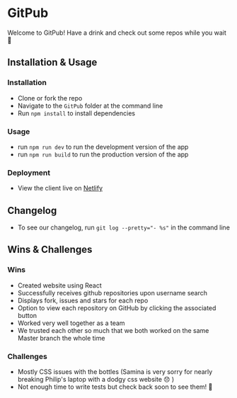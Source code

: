 # GitPub

Welcome to GitPub! Have a drink and check out some repos while you wait :tropical_drink: 

## Installation & Usage

### Installation

* Clone or fork the repo
* Navigate to the `GitPub` folder at the command line 
* Run `npm install` to install dependencies

### Usage

* run `npm run dev` to run the development version of the app
* run `npm run build` to run the production version of the app

### Deployment

* View the client live on [Netlify](https://thegitpub.netlify.app/) 

## Changelog

* To see our changelog, run `git log --pretty="- %s"` in the command line

## Wins & Challenges

### Wins

* Created website using React
* Successfully receives github repositories upon username search
* Displays fork, issues and stars for each repo 
* Option to view each repository on GitHub by clicking the associated button
* Worked very well together as a team 
* We trusted each other so much that we both worked on the same Master branch the whole time 

### Challenges

* Mostly CSS issues with the bottles (Samina is very sorry for nearly breaking Philip's laptop with a dodgy css website :disappointed: ) 
* Not enough time to write tests but check back soon to see them! :calendar: 


